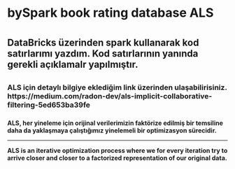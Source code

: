 
<h1>bySpark book rating database ALS<h1>

<h2>DataBricks üzerinden spark kullanarak kod satırlarımı yazdım. Kod satırlarının yanında gerekli açıklamalr yapılmıştır.<h2>


<h3> ALS için detaylı bilgiye eklediğim link üzerinden ulaşabilirisiniz. https://medium.com/radon-dev/als-implicit-collaborative-filtering-5ed653ba39fe <h3>

<h4>
ALS, her yineleme için orijinal verilerimizin faktörize edilmiş bir temsiline daha da yaklaşmaya çalıştığımız yinelemeli bir optimizasyon sürecidir.
<hr>
ALS is an iterative optimization process where we for every iteration try to arrive closer and closer to a factorized representation of our original data.
<h4>
